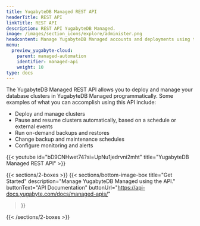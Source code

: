 ```yaml
---
title: YugabyteDB Managed REST API
headerTitle: REST API
linkTitle: REST API
description: REST API YugabyteDB Managed.
image: /images/section_icons/explore/administer.png
headcontent: Manage YugabyteDB Managed accounts and deployments using the REST API
menu:
  preview_yugabyte-cloud:
    parent: managed-automation
    identifier: managed-api
    weight: 10
type: docs
---
```


The YugabyteDB Managed REST API allows you to deploy and manage your database clusters in YugabyteDB Managed programmatically. Some examples of what you can accomplish using this API include:

- Deploy and manage clusters
- Pause and resume clusters automatically, based on a schedule or external events
- Run on-demand backups and restores
- Change backup and maintenance schedules
- Configure monitoring and alerts

{{< youtube id="bD9CNHwet74?si=UpNu1jedrvni2mht" title="YugabyteDB Managed REST API" >}}

{{< sections/2-boxes >}}
  {{< sections/bottom-image-box
    title="Get Started"
    description="Manage YugabyteDB Managed using the API."
    buttonText="API Documentation"
    buttonUrl="https://api-docs.yugabyte.com/docs/managed-apis/"
  >}}

{{< /sections/2-boxes >}}

